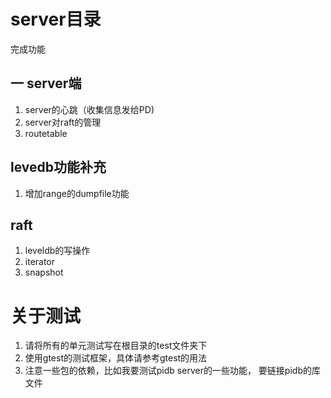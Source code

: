 # server目录

完成功能
## 一 server端
1. server的心跳（收集信息发给PD)
2. server对raft的管理
3. routetable

## levedb功能补充
1. 增加range的dumpfile功能

## raft
1. leveldb的写操作
2. iterator
3. snapshot

# 关于测试
1. 请将所有的单元测试写在根目录的test文件夹下
2. 使用gtest的测试框架，具体请参考gtest的用法
3. 注意一些包的依赖，比如我要测试pidb server的一些功能，
要链接pidb的库文件

